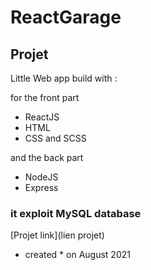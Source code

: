 # ReactGarage
## Projet 
Little Web app build with :

for the front part 


- ReactJS 
- HTML
- CSS and SCSS 


and the back part

- NodeJS
- Express 
 

### it exploit MySQL database 

[Projet link](lien projet)

* created * on August 2021
